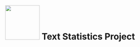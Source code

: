 # <img src="https://kotlinlang.org/docs/images/kotlin-logo.png" width = "110"> Text Statistics Project
